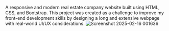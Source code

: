 A responsive and modern real estate company website built using HTML, CSS, and Bootstrap. This project was created as a challenge to improve my front-end development skills by designing a long and extensive webpage with real-world UI/UX considerations.
![Screenshot 2025-02-16 001636](https://github.com/user-attachments/assets/a8836e47-b48f-4708-97b2-d0a7f3d0d801)
